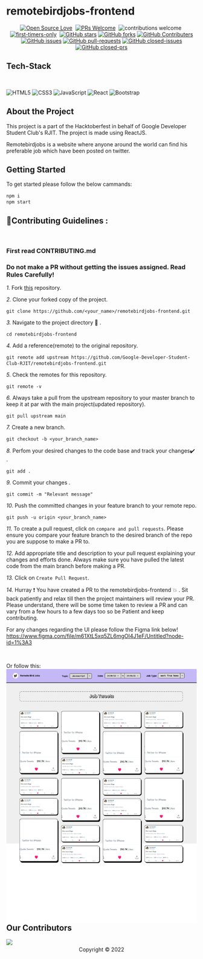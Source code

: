 # remotebirdjobs-frontend

<div align="center">

[![Open Source Love](https://badges.frapsoft.com/os/v1/open-source.svg?v=102)](https://github.com/Google-Developer-Student-Club-RJIT/remotebirdjobs-frontend)&nbsp;
[![PRs Welcome](https://img.shields.io/badge/PRs-Welcome-brightgreen.svg?style=flat&logo=github)](https://github.com/Google-Developer-Student-Club-RJIT/remotebirdjobs-frontend)&nbsp;
![contributions welcome](https://img.shields.io/static/v1.svg?label=Contributions&message=Welcome&color=brightgreen&style=flat&logo=github)&nbsp;
[![first-timers-only](https://img.shields.io/badge/first--timers--only-friendly-blue.svg?style=flat)](https://github.com/Google-Developer-Student-Club-RJIT/remotebirdjobs-frontend)&nbsp;
[![GitHub stars](https://img.shields.io/github/stars/Google-Developer-Student-Club-RJIT/remotebirdjobs-frontend)](https://github.com/Google-Developer-Student-Club-RJIT/remotebirdjobs-frontend/stargazers)
[![GitHub forks](https://img.shields.io/github/forks/Google-Developer-Student-Club-RJIT/remotebirdjobs-frontend)](https://github.com/Google-Developer-Student-Club-RJIT/remotebirdjobs-frontend/network/members)
[![GitHub Contributers](https://img.shields.io/github/contributors/Google-Developer-Student-Club-RJIT/remotebirdjobs-frontend)](https://github.com/Google-Developer-Student-Club-RJIT/remotebirdjobs-frontend/graphs/contributors)
[![GitHub issues](https://img.shields.io/github/issues/Google-Developer-Student-Club-RJIT/remotebirdjobs-frontend)](https://github.com/Google-Developer-Student-Club-RJIT/remotebirdjobs-frontend/issues)
[![GitHub pull-requests](https://img.shields.io/github/issues-pr/Google-Developer-Student-Club-RJIT/remotebirdjobs-frontend)](https://github.com/Google-Developer-Student-Club-RJIT/remotebirdjobs-frontend/pulls)
[![GitHub closed-issues](https://img.shields.io/github/issues-closed-raw/Google-Developer-Student-Club-RJIT/remotebirdjobs-frontend)](https://github.com/Google-Developer-Student-Club-RJIT/remotebirdjobs-frontend/pulls)
[![GitHub closed-prs](https://img.shields.io/github/issues-pr-closed-raw/Google-Developer-Student-Club-RJIT/remotebirdjobs-frontend)](https://github.com/Google-Developer-Student-Club-RJIT/remotebirdjobs-frontend/pulls)

</div>

## Tech-Stack

<br>

![HTML5](https://img.shields.io/badge/html5-%23E34F26.svg?style=for-the-badge&logo=html5&logoColor=white)
![CSS3](https://img.shields.io/badge/css3-%231572B6.svg?style=for-the-badge&logo=css3&logoColor=white)
![JavaScript](https://img.shields.io/badge/javascript-%23323330.svg?style=for-the-badge&logo=javascript&logoColor=%23F7DF1E)
![React](https://img.shields.io/badge/react-%2320232a.svg?style=for-the-badge&logo=react&logoColor=%2361DAFB)
![Bootstrap](https://img.shields.io/badge/bootstrap-%23563D7C.svg?style=for-the-badge&logo=bootstrap&logoColor=white)

## About the Project

This project is a part of the Hacktoberfest in behalf of Google Developer Student Club's RJIT. The project is made using ReactJS.

Remotebirdjobs is a website where anyone around the world can find his preferable job which have been posted on twitter.

## Getting Started

To get started please follow the below cammands:
```
npm i
npm start
```

## 📌Contributing Guidelines :
<br>
<h3>First read CONTRIBUTING.md</h3>

### Do not make a PR without getting the issues assigned. Read Rules Carefully!

*1.* Fork [this](https://github.com/Google-Developer-Student-Club-RJIT/remotebirdjobs-frontend) repository.

*2.* Clone your forked copy of the project.

```
git clone https://github.com/<your_name>/remotebirdjobs-frontend.git
```

*3.* Navigate to the project directory :file_folder: .

```
cd remotebirdjobs-frontend
```

*4.* Add a reference(remote) to the original repository.

```
git remote add upstream https://github.com/Google-Developer-Student-Club-RJIT/remotebirdjobs-frontend.git
```

*5.* Check the remotes for this repository.

```
git remote -v
```

*6.* Always take a pull from the upstream repository to your master branch to keep it at par with the main project(updated repository).

```
git pull upstream main
```

*7.* Create a new branch.

```
git checkout -b <your_branch_name>
```

*8.* Perfom your desired changes to the code base and track your changes:heavy_check_mark: .

```
git add .
```

*9.* Commit your changes .

```
git commit -m "Relevant message"
```

*10.* Push the committed changes in your feature branch to your remote repo.

```
git push -u origin <your_branch_name>
```

*11.* To create a pull request, click on `compare and pull requests`. Please ensure you compare your feature branch to the desired branch of the repo you are suppose to make a PR to.

*12.* Add appropriate title and description to your pull request explaining your changes and efforts done. Always make sure you have pulled the latest code from the main branch before making a PR.

*13.* Click on `Create Pull Request`.

*14.* Hurray ❗ You have created a PR to the remotebirdjobs-frontend 💥 . Sit back patiently and relax till then the project maintainers will review your PR. Please understand, there will be some time taken to review a PR and can vary from a few hours to a few days too so be Patient and keep contributing.

For any changes regarding the UI please follow the Figma link below!
https://www.figma.com/file/m61XtL5xq5ZL6mgOI4J1eF/Untitled?node-id=1%3A3

<br>

Or follow this:
<img align="right" alt="UI" src="Remote Bird Jobs-UI/Web-UI.png"/>

<br>
<br>


## Our Contributors

<a href="https://github.com/Google-Developer-Student-Club-RJIT/remotebirdjobs-frontend/graphs/contributors">
  <img src="https://contrib.rocks/image?repo=Google-Developer-Student-Club-RJIT/remotebirdjobs-frontend" />
</a>

<br>
<div align="center">
Copyright © 2022
</div>



